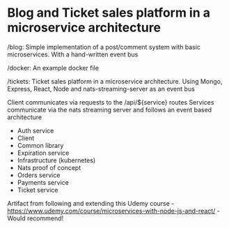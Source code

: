 # Blog and Ticket sales platform in a microservice architecture

/blog:
Simple implementation of a post/comment system with basic microservices. With a hand-written event bus

/docker:
An example docker file

/tickets:
Ticket sales platform in a microservice architecture. Using Mongo, Express, React, Node and nats-streaming-server as an event bus

Client communicates via requests to the /api/${service} routes
Services communicate via the nats streaming server and follows an event based architecture

- Auth service
- Client
- Common library
- Expiration service
- Infrastructure (kubernetes)
- Nats proof of concept
- Orders service
- Payments service
- Ticket service

Artifact from following and extending this Udemy course - https://www.udemy.com/course/microservices-with-node-js-and-react/ - Would recommend!
